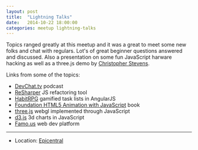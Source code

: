 ```yaml
---
layout: post
title:  "Lightning Talks"
date:   2014-10-22 18:00:00
categories: meetup lightning-talks
---
```


Topics ranged greatly at this meetup and it was a great to meet some new folks and chat with regulars. Lot's of great beginner questions answered and discussed. Also a presentation on some fun JavaScript harware hacking as well as a three.js demo by [Christophe­r Stevens](http://www.meetup.com/coloradospringsjs/members/4913891).

Links from some of the topics:

* [DevChat.tv](http://devchat.tv/js-jabber/) podcast
* [ReSharper](http://www.jetbrains.com/resharper/download/) JS refactoring tool
* [HabitRPG](https://habitrpg.com) gamified task lists in AngularJS
* [Foundation HTML5 Animation with JavaScript](https://lamberta.github.io/html5-animation/) book
* [three.js](http://threejs.org/) webgl implemented through JavaScript
* [d3.js](http://d3js.org/) 3d charts in JavaScript
* [Famo.us](http://famo.us/) web dev platform

---
* Location: [Epicentral](http://maps.google.com/maps?f=q&hl=en&q=415+North+Tejon%2C+Colorado+Springs%2C+CO%2C+us)